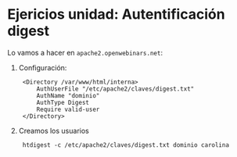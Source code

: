 # Ejericios unidad: Autentificación digest

Lo vamos a hacer en `apache2.openwebinars.net`:

1. Configuración:

		<Directory /var/www/html/interna>
			AuthUserFile "/etc/apache2/claves/digest.txt"
			AuthName "dominio"
			AuthType Digest
			Require valid-user
		</Directory>

2. Creamos los usuarios

		htdigest -c /etc/apache2/claves/digest.txt dominio carolina